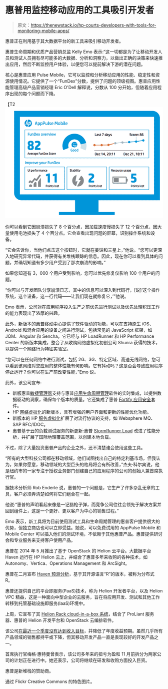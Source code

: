 # 惠普用监控移动应用的工具吸引开发者

> 原文：<https://thenewstack.io/hp-courts-developers-with-tools-for-monitoring-mobile-apps/>

惠普正在利用基于其大数据平台的新工具来吸引移动开发者。

惠普生命周期和优质产品营销总监 Kelly Emo 表示:“这一切都是为了让移动开发人员和测试人员拥有尽可能多的大数据、分析和洞察力，以做出正确的决策来快速推出应用，然后不断监控用户体验，以便您可以提前解决下游的潜在问题。

核心是惠普应用 Pulse Mobile，它可以监控和分析移动应用的性能、稳定性和资源使用情况。它提供了一个“FunDex”分数，提供了问题的顶级视图。惠普应用性能管理高级产品营销经理 Eric O'Dell 解释说，分数从 100 分开始，但随着应用程序出现的每个问题而下降。

【T2![community_saas_hp_com_zjcfs39633_attachments_zjcfs39633_AppPulseMobileGettingStarted_7_1_The_user_experience_is_everything_pdf](img/b10cd56244d922a15e26983cab4bc0b8.png)

你可以看到它因崩溃损失了 8 个百分点，因加载速度慢损失了 12 个百分点，因大量使用电池损失了 4 个百分点。它会查看出现问题的屏幕，识别操作系统和设备。

“它会告诉你，当他们点击这个按钮时，它就在姜饼和三星上，”他说。“您可以更深入地研究异常代码，并获得有关堆栈跟踪的信息。因此，现在你可以看到具体的问题，并确切知道有多少用户受到了那次崩溃的影响。”

如果您知道有 3，000 个用户受到影响，您可以优先修复仅影响 100 个用户的问题。

“你可以与开发团队分享崩溃日志，其中的信息可以深入到代码行，[说]‘这个操作系统，这个设备，这一行代码——让我们现在就修复它，’”他说。

Emo 表示，公司对在应用程序投入生产之前优先进行测试以及优先处理积压工作的能力表现出了浓厚的兴趣。

此外，新版本的[惠普移动中心](http://www8.hp.com/us/en/software-solutions/mobile-testing/index.html)提供了软件驱动的功能，可以在支持原生 iOS、Android 和混合应用的设备之间进行测试，包括常见的 JavaScript 框架，如 JQM、Angular 和 Sencha。它已经与 HP LoadRunner 和 HP Performance Center 的新版本集成，整合了从收购网络虚拟化初创公司 Shunra 获得的技术，以提供一个网络行为特征实验室。

“您可以在任何网络中进行测试，包括 2G、3G、特定区域、高速无线网络，您可以看到该网络对您应用的整体性能有何影响。它有抖动吗？这是否会导致应用程序停止运行？你可以在生产前改变性能，”Emo 说。

此外，该公司宣布:

*   新版惠普[敏捷管理器](http://www8.hp.com/us/en/software-solutions/agile-project-management-software-development/index.html)支持与惠普[应用生命周期管理](http://www8.hp.com/us/en/software-solutions/alm-software-development-testing/index.html)软件的实时集成，以提供数据驱动的洞察，确保每个版本的质量。它还集成了惠普 [Fortify 应用安全](http://www8.hp.com/us/en/software-solutions/application-security/index.html)套件。
*   HP [网络虚拟化](http://www8.hp.com/us/en/software-solutions/network-virtualization/index.html)的新版本，具有增强的用户界面和更新的性能优化功能。
*   新版本的 HP [服务虚拟化](http://www8.hp.com/us/en/software-solutions/service-virtualization/index.html)扩展了对流行协议的支持，如 Websphere MQ、SAP RFC/IDOC。
*   惠普基于云的负载测试服务的新更新:惠普 [StormRunner Load](http://www8.hp.com/us/en/software-solutions/stormrunner-load-agile-cloud-testing/index.html) 改进了性能分析，并扩展了国际地理覆盖范围，以创建本地负载。

不过，除了大量投资惠普产品的企业之外，还不清楚谁会使用这些工具。

“所有的大型科技公司都在移动领域，他们试图找出自己的特定利基市场，但我认为，如果你愿意，移动领域的大型巨头的格局将会有所改善，”杰夫·科尔宾说，他是纽约市的一家专注于授权业务部门创建自己的应用程序的公司的创始人兼首席执行官。

据技术分析师 Rob Enderle 说，惠普的一个问题是，它生产了许多杂乱无章的工具，客户必须弄清楚如何将它们组合在一起。

他说:“惠普的声明看起来像是一记猎枪子弹，而竞争公司往往会领先于解决方案并回到组件上，这是一个更好、更以客户为中心的销售过程。”

Emo 表示，新工具将为目前使用测试工具和生命周期管理的惠普客户提供很大的优势，但独立商店也可以立即受益。她说，可以免费试用的 AppPulse Mobile 和 Mobile Center 可以插入他们的测试环境，不依赖于其他惠普产品。惠普提供研讨会和专业服务来支持客户使用产品。

惠普在 2014 年 5 月推出了基于 OpenStack 的 Helion 云平台。大数据平台 Haven 运行在 HP Helion 云上，并结合了惠普多年来收购的各种技术，如 Autonomy、Vertica、Operations Management 和 ArcSight。

惠普在二月宣布 [Haven 预测分析](http://www.informationweek.com/big-data/big-data-analytics/hp-goes-open-source-for-haven-predictive-analytics/a/d-id/1319133)，基于其开源语言“R”的版本，被称为分布式 R。

惠普还提供自己的平台即服务(PaaS)技术，称为 Helion 开发者平台，以及 Helion VPC 精益，这是一种面向中型企业的云服务，旨在将应用开发、测试和其他工作转移到托管基础设施即服务(IaaS)环境中。

上周，它宣布了其 [Helion Rack cloud-in-a-box 系统](http://www.forbes.com/sites/paulmiller/2015/03/24/with-helion-rack-hp-sticks-cloud-in-another-box/)，结合了 ProLiant 服务器、惠普的 Helion 开发平台和 OpenStack 云编排软件。

该公司[在最近一个季度没有达到收入目标](http://www.nytimes.com/2015/02/25/technology/hewlett-packard-quarterly-earnings.html?_r=0)，并降低了年度收益预期。虽然几乎所有产品领域的销售都持平或下降，但其移动开发产品一直是表现较好的开发产品之一。

首席执行官梅格·惠特曼曾表示，该公司多年来的扭亏为盈和 11 月前拆分为两家公司的计划正在进行中。她还表示，公司将继续在研发和收购方面投入巨资。

惠普是新堆栈的赞助商。

通过 Flickr Creative Commons 的特色图片。

<svg xmlns:xlink="http://www.w3.org/1999/xlink" viewBox="0 0 68 31" version="1.1"><title>Group</title> <desc>Created with Sketch.</desc></svg>